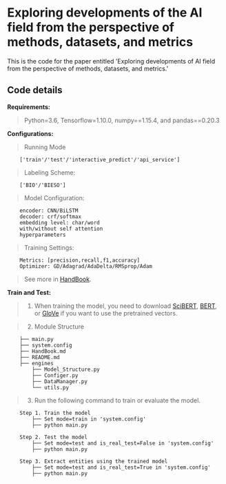 # Exploring developments of the AI field from the perspective of methods, datasets, and metrics
This is the code for the paper entitled 'Exploring developments of AI field from the perspective of methods, datasets, and metrics.'

## Code details

**Requirements:**  
>Python=3.6, Tensorflow=1.10.0, numpy==1.15.4, and pandas==0.20.3

**Configurations:** 
>Running Mode

        ['train'/'test'/'interactive_predict'/'api_service']

>Labeling Scheme: 

        ['BIO'/'BIESO']

>Model Configuration:

        encoder: CNN/BiLSTM
        decoder: crf/softmax
        embedding level: char/word
        with/without self attention
        hyperparameters

>Training Settings: 

        Metrics: [precision,recall,f1,accuracy]
        Optimizer: GD/Adagrad/AdaDelta/RMSprop/Adam

    
>See more in [HandBook](HandBook.md).

**Train and Test:**  
>1. When training the model, you need to download [SciBERT](https://github.com/allenai/scibert), [BERT](https://github.com/google-research/bert), or [GloVe](https://nlp.stanford.edu/projects/glove/) if you want to use the pretrained vectors.

>2. Module Structure

        ├── main.py
        ├── system.config
        ├── HandBook.md
        ├── README.md
        ├── engines
            ├── Model_Structure.py
            ├── Configer.py
            ├── DataManager.py
            └── utils.py
    
>3. Run the following command to train or evaluate the model.

        Step 1. Train the model
            ├── Set mode=train in 'system.config'
            ├── python main.py

        Step 2. Test the model
            ├── Set mode=test and is_real_test=False in 'system.config'
            ├── python main.py

        Step 3. Extract entities using the trained model
            ├── Set mode=test and is_real_test=True in 'system.config'
            ├── python main.py
